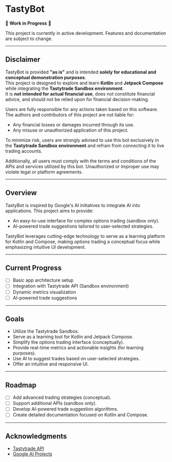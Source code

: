 # TastyBot

🚧 **Work in Progress** 🚧

This project is currently in active development. Features and documentation are subject to change.

---

## Disclaimer

TastyBot is provided **"as is"** and is intended **solely for educational and conceptual demonstration purposes**.  
This project is designed to explore and learn **Kotlin** and **Jetpack Compose** while integrating the **Tastytrade Sandbox environment**.  
It is **not intended for actual financial use**, does not constitute financial advice, and should not be relied upon for financial decision-making.

Users are fully responsible for any actions taken based on this software. The authors and contributors of this project are not liable for:
- Any financial losses or damages incurred through its use.
- Any misuse or unauthorized application of this project.

To minimize risk, users are strongly advised to use this bot exclusively in the **Tastytrade Sandbox environment** and refrain from connecting it to live trading accounts.

Additionally, all users must comply with the terms and conditions of the APIs and services utilized by this bot. Unauthorized or improper use may violate legal or platform agreements.

---

## Overview

TastyBot is inspired by Google's AI initiatives to integrate AI into applications. This project aims to provide:
- An easy-to-use interface for complex options trading (sandbox only).
- AI-powered trade suggestions tailored to user-selected strategies.

TastyBot leverages cutting-edge technology to serve as a learning platform for Kotlin and Compose, making options trading a conceptual focus while emphasizing intuitive UI development.

---

## Current Progress

- [ ] Basic app architecture setup
- [ ] Integration with Tastytrade API (Sandbox environment)
- [ ] Dynamic metrics visualization
- [ ] AI-powered trade suggestions

---

## Goals

- Utilize the Tastytrade Sandbox.
- Serve as a learning tool for Kotlin and Jetpack Compose.
- Simplify the options trading interface (conceptually).
- Provide real-time metrics and actionable insights (for learning purposes).
- Use AI to suggest trades based on user-selected strategies.
- Offer an intuitive and responsive UI.

---

## Roadmap

- [ ] Add advanced trading strategies (conceptual).
- [ ] Support additional APIs (sandbox only).
- [ ] Develop AI-powered trade suggestion algorithms.
- [ ] Create detailed documentation focused on Kotlin and Compose.

---

## Acknowledgments

- [Tastytrade API](https://tastytrade.com)
- [Google AI Projects](https://ai.google/)

